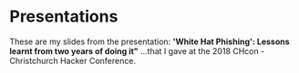 # Presentations

These are my slides from the presentation: 
**'White Hat Phishing': Lessons learnt from two years of doing it"** 
...that I gave at the 2018 CHcon - Christchurch Hacker Conference.


